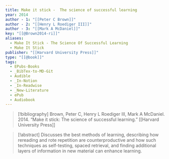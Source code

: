 ```yaml
---
title: Make it stick -  The science of successful learning
year: 2014
author - 1: "[[Peter C Brown]]"
author - 2: "[[Henry L Roediger III]]"
author - 3: "[[Mark A McDaniel]]"
key: "[[@Brown2014-ri]]"
aliases:
  - Make It Stick - The Science Of Successful Learning
  - Make It Stick
publisher: "[[Harvard University Press]]"
type: "[[@book]]"
tags:
  - EPubs-Books
  - _BibTex-to-MD-Git
  - Audible
  - _In-Notion
  - _In-Readwise
  - _New-Literature
  - ePub
  - Audiobook
---
```


> [!bibliography]
> Brown, Peter C, Henry L Roediger III, Mark A McDaniel. 2014. “Make it stick: The science of successful learning.” [[Harvard University Press]]

> [!abstract]
> Discusses the best methods of learning, describing how rereading and rote repetition are counterproductive and how such techniques as self-testing, spaced retrieval, and finding additional layers of information in new material can enhance learning.